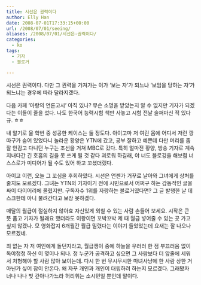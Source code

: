 ```yaml
---
title: 시선은 권력이다
author: Elly Han
date: 2008-07-01T17:33:15+00:00
url: /2008/07/01/seeing/
aliases: /2008/07/01/시선은-권력이다/
categories:
  - ko
tags:
  - 기자
  - 블로거

---
```

시선은 권력이다. 다만 그 권력을 가져가는 이가 ‘보는 자’가 되느냐 ‘보임을 당하는 자’가 되느냐는 경우에 따라 달라지겠다.

  


다음 카페 ‘아랑의 언론고시’ 아직 있나? 무슨 소명을 받았는지 알 수 없지만 기자가 되겠다는 이들이 줄을 섰다. 나도 한국어 능력시험 책만 사놓고 시험 전날 술퍼마신 적 있다규. ㅎㅎ

  


내 알기로 울 학번 중 성공한 케이스는 둘 정도다. 아이고마 저 여린 몸에 어디서 저런 깡따구가 숨어 있었다니 놀라운 황양은 YTN에 갔고, 공부 잘하고 예쁜데 다만 머리를 좀 잘 안감고 다니던 누구는 조선을 거쳐 MBC로 갔다. 특히 얼마전 황양, 방송 기자로 계속 지내다간 긴 호흡의 길을 못 쓰게 될 것 같다 괴로워 하길래, 야 너도 블로깅을 해보렴 너 스스로가 미디어가 될 수도 있어 하고 꼬셨더랬다.

  


아이고 이런, 오늘 그 꼬심을 후회하였다. 시선은 언젠가 거꾸로 날아와 그녀에게 상처를 줄지도 모르겠다. 그녀는 YTN의 기자이기 전에 시민으로서 어쩌구 하는 감동적인 글을 싸이 다이어리에 올렸지만. 구독자수 1위를 자랑하는 블로거였다면? 그 글 발행한 날 데스크한테 아니 불려간다고 보장 못하겠다.

  


매달의 월급이 절실하지 않아효 자신있게 외칠 수 있는 사람 손들어 보세요. 시작은 큰 뜻 품고 기자가 될래요 했더라도 이왕이면 꼬박꼬박 제 때 월급 넣어줄 수 있는 곳 가고 싶지 않겠나. 모 영화잡지 6개월간 월급 밀렸다는 이야기 들었었는데 요새는 잘 나오나 모르겠네.

  


죄 없는 자 저 여인에게 돌던지라고, 월급쟁이 중에 하늘을 우러러 한 점 부끄러움 없이 독야청청 하신 이 몇이나 되나. 정 누군가 공격하고 싶으면 그 사람보다 더 앞줄에 세워서 처형해야 할 사람 많아 보이는데. 다시 한 번 무시무시한 마녀사냥에 한 사람 상한 거 아닌가 싶어 잠이 안온다. 왜 자꾸 개인과 개인이 대립하려 하는지 모르겠다. 그래봤자 너나 나나 빚 갚아나가느라 허리휘는 소시민일 뿐인데 말이다.
